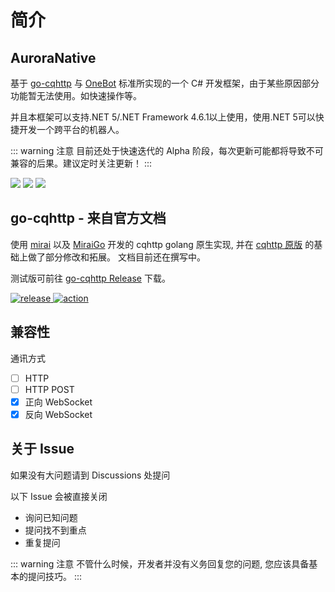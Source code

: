 # 简介

## AuroraNative

基于 [go-cqhttp](https://github.com/Mrs4s/go-cqhttp) 与 [OneBot](https://github.com/howmanybots/onebot) 标准所实现的一个 C# 开发框架，由于某些原因部分功能暂无法使用。如快速操作等。

并且本框架可以支持.NET 5/.NET Framework 4.6.1以上使用，使用.NET 5可以快捷开发一个跨平台的机器人。

::: warning 注意
目前还处于快速迭代的 Alpha 阶段，每次更新可能都将导致不可兼容的后果。建议定时关注更新！
:::

![](https://img.shields.io/badge/OneBot-v11-blue?style=flat-square)
![](https://img.shields.io/badge/go--cqhttp-v0.9.40--fix4-blueviolet?style=flat-square)
![](https://img.shields.io/nuget/vpre/AuroraNative?style=flat-square)

## go-cqhttp - 来自官方文档

使用 [mirai](https://github.com/mamoe/mirai) 以及 [MiraiGo](https://github.com/Mrs4s/MiraiGo) 开发的 cqhttp golang 原生实现, 并在 [cqhttp 原版](https://github.com/richardchien/coolq-http-api) 的基础上做了部分修改和拓展。
文档目前还在撰写中。

测试版可前往 [go-cqhttp Release](https://github.com/Mrs4s/go-cqhttp/releases) 下载。

<a href="https://github.com/Mrs4s/go-cqhttp/releases">
    <img src="https://img.shields.io/github/v/release/Mrs4s/go-cqhttp?color=blueviolet&include_prereleases" alt="release">
</a>
<a href="https://github.com/Mrs4s/go-cqhttp/actions">
    <img src="https://github.com/Mrs4s/go-cqhttp/workflows/CI/badge.svg" alt="action">
</a>

## 兼容性

通讯方式
- [ ] HTTP
- [ ] HTTP POST
- [x] 正向 WebSocket
- [x] 反向 WebSocket

## 关于 Issue
如果没有大问题请到 Discussions 处提问

以下 Issue 会被直接关闭
- 询问已知问题
- 提问找不到重点
- 重复提问

::: warning 注意
不管什么时候，开发者并没有义务回复您的问题, 您应该具备基本的提问技巧。
:::